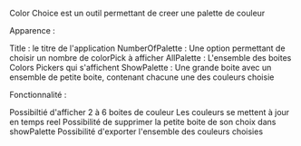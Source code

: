 Color Choice est un outil permettant de creer une palette de couleur

Apparence :

Title : le titre de l'application
NumberOfPalette : Une option permettant de choisir un nombre de colorPick à afficher 
AllPalette : L'ensemble des boites Colors Pickers qui s'affichent
ShowPalette : Une grande boite avec un ensemble de petite boite, contenant chacune une des couleurs choisie


Fonctionnalité : 

Possibiltié d'afficher 2 à 6 boites de couleur
Les couleurs se mettent à jour en temps reel 
Possibilité de supprimer la petite boite de son choix dans showPalette
Possibilité d'exporter l'ensemble des couleurs choisies